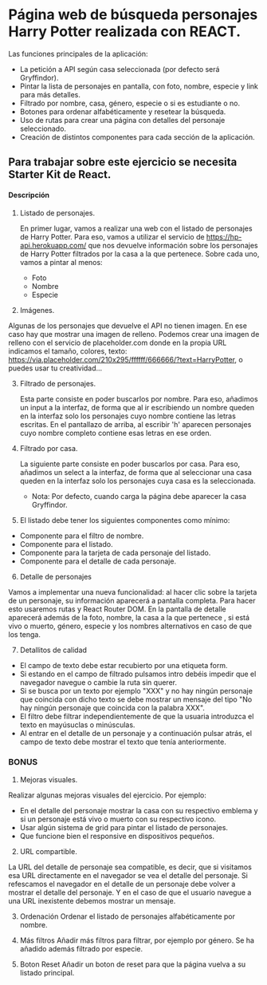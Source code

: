 # Página web de búsqueda personajes Harry Potter realizada con REACT.

Las funciones principales de la aplicación:

- La petición a API según casa seleccionada (por defecto será Gryffindor).
- Pintar la lista de personajes en pantalla, con foto, nombre, especie y link para más detalles.
- Filtrado por nombre, casa, género, especie o si es estudiante o no.
- Botones para ordenar alfabéticamente y resetear la búsqueda.
- Uso de rutas para crear una página con detalles del personaje seleccionado.
- Creación de distintos componentes para cada sección de la aplicación.

## Para trabajar sobre este ejercicio se necesita Starter Kit de React.

#### Descripción

1. Listado de personajes.

   En primer lugar, vamos a realizar una web con el listado de personajes de Harry Potter. Para eso, vamos a
   utilizar el servicio de https://hp-api.herokuapp.com/ que nos devuelve información sobre los personajes de
   Harry Potter filtrados por la casa a la que pertenece. Sobre cada uno, vamos a pintar al menos:

   - Foto
   - Nombre
   - Especie

2. Imágenes.

Algunas de los personajes que devuelve el API no tienen imagen. En ese caso hay que mostrar una imagen de relleno. Podemos
crear una imagen de relleno con el servicio de placeholder.com donde en la propia URL indicamos el
tamaño, colores, texto: https://via.placeholder.com/210x295/ffffff/666666/?text=HarryPotter, o puedes usar
tu creatividad...

3.  Filtrado de personajes.

    Esta parte consiste en poder buscarlos por nombre. Para eso, añadimos un input a la interfaz, de forma que al ir escribiendo un nombre queden
    en la interfaz solo los personajes cuyo nombre contiene las letras escritas. En el pantallazo de arriba, al escribir 'h' aparecen personajes cuyo nombre completo contiene esas letras en ese orden.

4.  Filtrado por casa.

    La siguiente parte consiste en poder buscarlos por casa. Para eso, añadimos un select a la interfaz, de forma que al seleccionar una
    casa queden en la interfaz solo los personajes cuya casa es la seleccionada.

    - Nota: Por defecto, cuando carga la página debe aparecer la casa Gryffindor.

5.  El listado debe tener los siguientes componentes como mínimo:

- Componente para el filtro de nombre.
- Componente para el listado.
- Componente para la tarjeta de cada personaje del listado.
- Componente para el detalle de cada personaje.

6. Detalle de personajes

Vamos a implementar una nueva funcionalidad: al hacer clic sobre la tarjeta de un personaje, su información aparecerá a pantalla completa. Para hacer esto usaremos rutas y React Router DOM. En la pantalla de detalle aparecerá además de la foto, nombre, la casa a la que pertenece , si está vivo o muerto, género, especie y los nombres alternativos en caso de que los tenga.

7. Detallitos de calidad

- El campo de texto debe estar recubierto por una etiqueta form.
- Si estando en el campo de filtrado pulsamos intro debéis impedir que el navegador navegue o cambie la ruta sin querer.
- Si se busca por un texto por ejemplo "XXX" y no hay ningún personaje que coincida con dicho texto se debe mostrar un mensaje del tipo "No hay ningún personaje que coincida con la palabra XXX".
- El filtro debe filtrar independientemente de que la usuaria introduzca el texto en mayúsuclas o minúsculas.
- Al entrar en el detalle de un personaje y a continuación pulsar atrás, el campo de texto debe mostrar el texto que tenía anteriormente.

### BONUS

1. Mejoras visuales.

Realizar algunas mejoras visuales del ejercicio. Por ejemplo:

- En el detalle del personaje mostrar la casa con su respectivo emblema y si un personaje está vivo o muerto con su respectivo icono.
- Usar algún sistema de grid para pintar el listado de personajes.
- Que funcione bien el responsive en dispositivos pequeños.

2. URL compartible.

La URL del detalle de personaje sea compatible, es decir, que si visitamos esa URL directamente en el navegador se vea el detalle del personaje. Si refescamos el navegador en el detalle de un personaje debe volver a mostrar el detalle del personaje.
Y en el caso de que el usuario navegue a una URL inexistente debemos mostrar un mensaje.

3. Ordenación
   Ordenar el listado de personajes alfabéticamente por nombre.

4. Más filtros
   Añadir más filtros para filtrar, por ejemplo por género. Se ha añadido además filtrado por especie.

5. Boton Reset
   Añadir un boton de reset para que la página vuelva a su listado principal.
